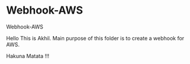 # Webhook-AWS
Webhook-AWS

Hello This is Akhil. Main purpose of this folder is to create a webhook for AWS.

Hakuna Matata !!!

